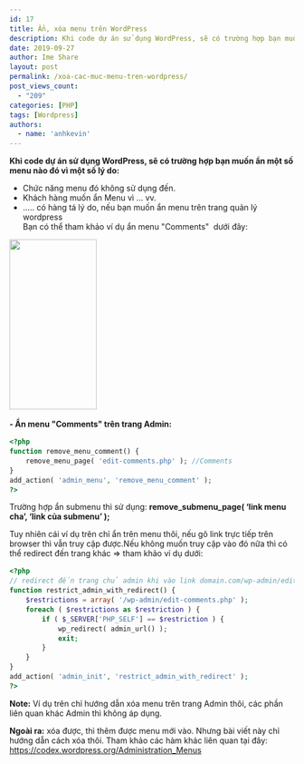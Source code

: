 ```yaml
---
id: 17
title: Ẩn, xóa menu trên WordPress
description: Khi code dự án sử dụng WordPress, sẽ có trường hợp bạn muốn ẩn một số menu nào đó trên trang quản lý để ...
date: 2019-09-27
author: Ime Share
layout: post
permalink: /xoa-cac-muc-menu-tren-wordpress/
post_views_count:
  - "209"
categories: [PHP]
tags: [Wordpress]
authors:
  - name: 'anhkevin'
---
```

**Khi code dự án sử dụng WordPress, sẽ có trường hợp bạn muốn ẩn một số menu nào đó vì một số lý do:**  
- Chức năng menu đó không sử dụng đến.  
- Khách hàng muốn ẩn Menu vì &#8230; vv.  
- &#8230;.. có hàng tá lý do, nếu bạn muốn ẩn menu trên trang quản lý wordpress  
Bạn có thể tham khảo ví dụ ẩn menu "Comments"  dưới đây:

<img class="size-medium wp-image-36 aligncenter" src="img/uploads/2019/09/hide_menu_comments_imeshare-154x300.png" alt="" width="154" height="300" srcset="img/uploads/2019/09/hide_menu_comments_imeshare-154x300.png 154w, img/uploads/2019/09/hide_menu_comments_imeshare-77x150.png 77w, img/uploads/2019/09/hide_menu_comments_imeshare.png 162w" sizes="(max-width: 154px) 100vw, 154px" /> 

**- Ẩn menu "Comments" trên trang Admin:**

```php
<?php
function remove_menu_comment() {
	remove_menu_page( 'edit-comments.php' ); //Comments 
} 
add_action( 'admin_menu', 'remove_menu_comment' ); 
?>
```

Trường hợp ẩn submenu thì sử dụng: **remove\_submenu\_page( &#8216;link menu cha&#8217;, &#8216;link của submenu&#8217; );**

Tuy nhiên cái ví dụ trên chỉ ẩn trên menu thôi, nếu gõ link trực tiếp trên browser thì vẫn truy cập được.Nếu không muốn truy cập vào đó nữa thì có thể redirect đến trang khác => tham khảo ví dụ dưới:

```php
<?php
// redirect đến trang chủ admin khi vào link domain.com/wp-admin/edit-comments.php 
function restrict_admin_with_redirect() { 
	$restrictions = array( '/wp-admin/edit-comments.php' ); 
	foreach ( $restrictions as $restriction ) { 
		if ( $_SERVER['PHP_SELF'] == $restriction ) { 
			wp_redirect( admin_url() ); 
			exit; 
		} 
	} 
} 
add_action( 'admin_init', 'restrict_admin_with_redirect' ); 
?>
```

**Note:** Ví dụ trên chỉ hướng dẫn xóa menu trên trang Admin thôi, các phần liên quan khác Admin thì không áp dụng.

**Ngoài ra:** xóa được, thì thêm được menu mới vào. Nhưng bài viết này chỉ hướng dẫn cách xóa thôi. Tham khảo các hàm khác liên quan tại đây: <a href="https://codex.wordpress.org/Administration_Menus" target="_blank" rel="noopener noreferrer">https://codex.wordpress.org/Administration_Menus</a>